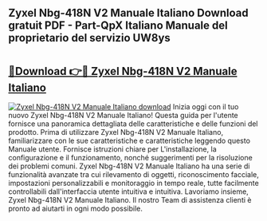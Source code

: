 ## Zyxel Nbg-418N V2 Manuale Italiano Download gratuit PDF - Part-QpX Italiano Manuale del proprietario del servizio UW8ys

# <h2><a href="http://dffed0.blite.top/?on=Zyxel+Nbg-418N+V2+Manuale+Italiano">🔗Download 👉🔴 Zyxel Nbg-418N V2 Manuale Italiano</a></h2>

[![Zyxel Nbg-418N V2 Manuale Italiano download](https://i.imgur.com/lujVjoI.png)](http://dffed0.blite.top/?on=Zyxel+Nbg-418N+V2+Manuale+Italiano)
Inizia oggi con il tuo nuovo Zyxel Nbg-418N V2 Manuale Italiano! Questa guida per l'utente fornisce una panoramica dettagliata delle caratteristiche e delle funzioni del prodotto. Prima di utilizzare Zyxel Nbg-418N V2 Manuale Italiano, familiarizzare con le sue caratteristiche e caratteristiche leggendo questo Manuale utente. Fornisce istruzioni chiare per L'installazione, la configurazione e il funzionamento, nonché suggerimenti per la risoluzione dei problemi comuni. Zyxel Nbg-418N V2 Manuale Italiano ha una serie di funzionalità avanzate tra cui rilevamento di oggetti, riconoscimento facciale, impostazioni personalizzabili e monitoraggio in tempo reale, tutte facilmente controllabili dall'interfaccia utente intuitiva e intuitiva. Lavoriamo insieme, Zyxel Nbg-418N V2 Manuale Italiano. Il nostro Team di assistenza clienti è pronto ad aiutarti in ogni modo possibile.
